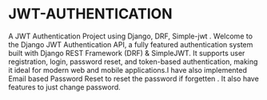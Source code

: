 # JWT-AUTHENTICATION
A JWT Authentication Project using Django, DRF, Simple-jwt .
Welcome to the Django JWT Authentication API, a fully featured authentication system built with Django REST Framework (DRF) & SimpleJWT. It supports user registration, login, password reset, and token-based authentication, making it ideal for modern web and mobile applications.I have also implemented Email based Password Reset to reset the password if forgetten . It also have features to just change password.

